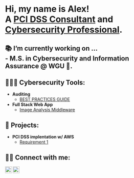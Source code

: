 <h1>Hi, my name is Alex! <br/> A <a href="https://github.com/xmerelus">PCI DSS Consultant</a> and <a href="https://www.linkedin.com/in/alexmerelus/">Cybersecurity Professional</a>. 

<h2>📚 I’m currently working on ... <br/> 
 - M.S. in Cybersecurity and Information Assurance @ WGU 🦉.</h2>

<h2>👨🏾‍💻 Cybersecurity Tools:</h2>

- <b>Auditing</b>
  - [BEST PRACTICES GUIDE](https://docs.google.com/spreadsheets/d/1w2FerEWW5URv09J8j-Vno06MJQ1Sp4hFb5ACeZmaHgI/edit?usp=sharing)
- <b>Full Stack Web App </b>
  - [Image Analysis Middleware](https://github.com/joshmadakor1/4chan-Image-Analysis-Middleware-C964)

<h2> 📀 Projects:</h2>

- <b> PCI DSS implentation w/ AWS </b>
  - [Requirement 1](https://github.com/alexmerelus/PCI-Compliance-AWS/tree/main) 


<h2> 🤳🏾 Connect with me:</h2>

[<img align="left" alt="JoshMadakor | LinkedIn" width="22px" src="https://cdn.jsdelivr.net/npm/simple-icons@v3/icons/linkedin.svg" />][linkedin]
[<img align="left" alt="JoshMadakor | Instagram" width="22px" src="https://cdn.jsdelivr.net/npm/simple-icons@v3/icons/instagram.svg" />][instagram]

[instagram]: https://www.instagram.com/mr_merelus/
[linkedin]: https://linkedin.com/in/alexmerelus

<!--
**joshmadakor1/joshmadakor1** is a ✨ _special_ ✨ repository because its `README.md` (this file) appears on your GitHub profile.

Here are some ideas to get you started:

- 🔭 I’m currently working on ...
- 🌱 I’m currently learning ...
- 👯 I’m looking to collaborate on ...
- 🤔 I’m looking for help with ...
- 💬 Ask me about ...
- 📫 How to reach me: ...
- 😄 Pronouns: ...
- ⚡ Fun fact: ...
-->
